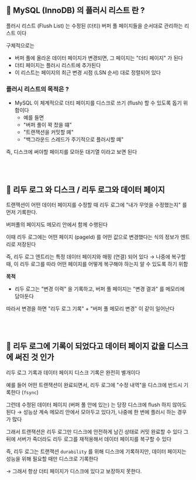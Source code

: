 ## 🤔 MySQL (InnoDB) 의 플러시 리스트 란 ?

플러시 리스트 (Flush List) 는 수정된 (더티) 버퍼 풀 페이지들을 순서대로 관리하는 리스트 이다

구체적으로는

- 버퍼 풀에 올라온 데이터 페이지가 변경되면, 그 페이지는 "더티 페이지" 가 된다
- 더티 페이지는 플러시 리스트에 추가된다
- 이 리스트는 페이지의 최근 변경 시점 (LSN 순서) 대로 정렬되어 있다

### 플러시 리스트의 목적은 ?

- MySQL 이 체계적으로 더티 페이지를 디스크로 쓰기 (flush) 할 수 있도록 돕기 위함이다
  - 예를 들면
  - "버퍼 풀이 꽉 찼을 떄"
  - "트랜잭션을 커밋할 뗴"
  - "백그라운드 스레드가 주기적으로 플러시할 뗴"

즉, 디스크에 써야할 페이지를 모아둔 대기열 이라고 보면 된다

</br>

</br>

## 🤔 리두 로그 와 디스크 / 리두 로그와 데이터 페이지

트랜잭션이 어떤 데이터 페이지를 수정할 때 리두 로그에 "내가 무엇을 수정했는지" 를 먼저 기록한다.

버퍼풀의 페이지도 메모리 안에서 함께 수행된다

이때 리두 로그에는 어떤 페이지 (pageId) 를 어떤 값으로 변경했다는 식의 정보가 엔트리로 저장된다

즉, 리두 로그 엔트리는 특정 데이터 페이지와 매핑 (연결) 되어 있다
→ 나중에 복구할 때, 이 리두 로그를 따라 어떤 페이지를 어떻게 복구해야 하는지 알 수 있도록 하기 위함

**목적**

- 리두 로그는 "변경 이력" 을 기록하고, 버퍼 풀 페이지는 "변경 결과" 를 메모리에 담아둔다

따라서 변경을 하면 "리두 로그 기록" + "버퍼 풀 메모리 변경" 이 같이 일어난다

</br>

</br>

## 🤔 리두 로그에 기록이 되었다고 데이터 페이지 값을 디스크에 써진 것 인가

리두 로그 기록과 데이터 페이지 디스크 기록은 완전히 별개이다

예를 들어 어떤 트랜잭션이 완료되면서, 리두 로그에 "수정 내역"을 디스크에 반드시 기록한다 (`fsync`)

그런데 수정된 데이터 페이지 (버퍼 풀 안에 있는) 는 당장 디스크에 flush 하지 않아도 된다
→ 성능상 계속 메모리 안에서 모아두고 있다가, 나중에 한 번에 플러시 하는 경우가 많다

그래서 트랜잭션은 리두 로그만 디스크에 안전하게 남긴 상태로 커밋 완료할 수 있다
그 뒤에 서버가 죽더라도 리두 로그를 재적용해서 데이터 페이지를 복구할 수 있다

즉, 리두 로그는 트랜잭션 `durability` 를 위해 디스크에 기록하지만, 데이터 페이지는 성능을 위해 필요할 때만
디스크로 기록한다

→ 그래서 항상 더티 페이지가 디스크에 있다고 보장하지 못한다.
